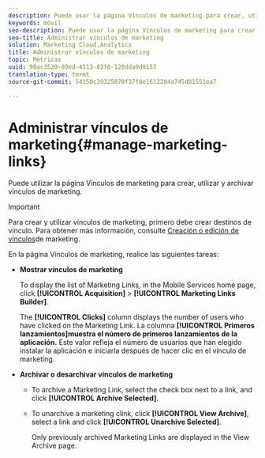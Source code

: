 ```yaml
---
description: Puede usar la página Vínculos de marketing para crear, utilizar y archivar vínculos de marketing.
keywords: móvil
seo-description: Puede usar la página Vínculos de marketing para crear, utilizar y archivar vínculos de marketing.
seo-title: Administrar vínculos de marketing
solution: Marketing Cloud,Analytics
title: Administrar vínculos de marketing
topic: Métricas
uuid: 98ac3520-89ed-4513-83f6-120dda9d0157
translation-type: tm+mt
source-git-commit: 54150c39325070f37f8e1612204a745d81551ea7

---
```



# Administrar vínculos de marketing{#manage-marketing-links}

Puede utilizar la página Vínculos de marketing para crear, utilizar y archivar vínculos de marketing.

>[!IMPORTANT]
>
>Para crear y utilizar vínculos de marketing, primero debe crear destinos de vínculo. Para obtener más información, consulte [Creación o edición de vínculos](/help/using/acquisition-main/c-marketing-links-builder/t-create-edit-adobe-links/t-create-edit-adobe-links.md)de marketing.

En la página Vínculos de marketing, realice las siguientes tareas:

* **Mostrar vínculos de marketing**

   To display the list of Marketing Links, in the Mobile Services home page, click **[!UICONTROL Acquisition]** &gt; **[!UICONTROL Marketing Links Builder]**.

   The **[!UICONTROL Clicks]** column displays the number of users who have clicked on the Marketing Link. La columna **[!UICONTROL Primeros lanzamientos]muestra el número de primeros lanzamientos de la aplicación.** Este valor refleja el número de usuarios que han elegido instalar la aplicación e iniciarla después de hacer clic en el vínculo de marketing.

* **Archivar o desarchivar vínculos de marketing**

   * To archive a Marketing Link, select the check box next to a link, and click **[!UICONTROL Archive Selected]**.
   * To unarchive a marketing clink, click **[!UICONTROL View Archive]**, select a link and click **[!UICONTROL Unarchive Selected]**.

      Only previously archived Marketing Links are displayed in the View Archive page.

